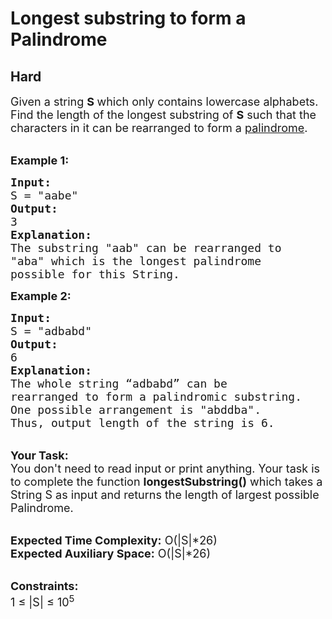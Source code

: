 # Longest substring to form a Palindrome
## Hard
<div class="problems_problem_content__Xm_eO"><p><span style="font-size:18px">Given a string <strong>S </strong>which only contains lowercase alphabets. Find the length of the longest substring of <strong>S</strong> such that the characters in it can be rearranged to form a <a href="https://www.geeksforgeeks.org/c-program-check-given-string-palindrome/">palindrome</a>. </span></p>

<p><br>
<span style="font-size:18px"><strong>Example 1:</strong></span></p>

<pre><span style="font-size:18px"><strong>Input:
</strong>S = "aabe"
<strong>Output:
</strong>3
<strong>Explanation:</strong>
The substring "aab" can be rearranged to
"aba" which is the longest palindrome
possible for this String.</span>
</pre>

<div><span style="font-size:18px"><strong>Example 2:</strong></span></div>

<pre><span style="font-size:18px"><strong>Input:
</strong>S = "adbabd"
<strong>Output:</strong>
6</span>
<span style="font-size:18px"><strong>Explanation:</strong>
The whole string “adbabd” can be
rearranged to form a palindromic substring.
One possible arrangement is "abddba".
Thus, output length of the string is 6. </span>
</pre>

<p><br>
<span style="font-size:18px"><strong>Your Task:&nbsp;&nbsp;</strong><br>
You don't need to read input or print anything. Your task is to complete the function <strong>longestSubstring()</strong>&nbsp;which takes a String S as input and returns the length of largest possible Palindrome.</span></p>

<p><br>
<span style="font-size:18px"><strong>Expected Time Complexity:</strong> O(|S|*26)<br>
<strong>Expected Auxiliary Space:</strong> O(|S|*26)</span></p>

<p><br>
<span style="font-size:18px"><strong>Constraints:</strong><br>
1 ≤ |S| ≤ 10<sup>5</sup></span></p>
</div>
